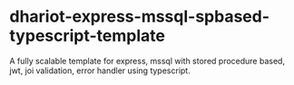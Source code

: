 # dhariot-express-mssql-spbased-typescript-template
A fully scalable template for express, mssql with stored procedure based, jwt, joi validation, error handler using typescript.

